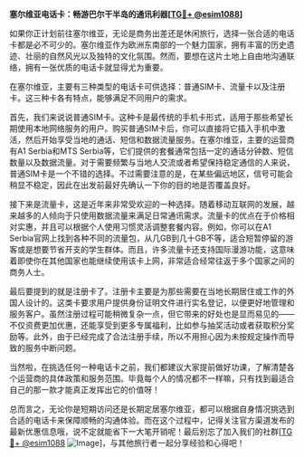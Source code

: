 **塞尔维亚电话卡：畅游巴尔干半岛的通讯利器[[TG💪+ @esim1088](https://t.me/s/esim1088)]**

如果你正计划前往塞尔维亚，无论是商务出差还是休闲旅行，选择一张合适的电话卡都是必不可少的。塞尔维亚作为欧洲东南部的一个魅力国家，拥有丰富的历史遗迹、壮丽的自然风光以及独特的文化氛围。然而，要想在这片土地上自由地沟通联络，拥有一张优质的电话卡就显得尤为重要。

在塞尔维亚，主要有三种类型的电话卡可供选择：普通SIM卡、流量卡以及注册卡。这三种卡各有特点，能够满足不同用户的需求。

首先，我们来说说普通SIM卡。这种卡是最传统的手机卡形式，适用于那些希望长期使用本地网络服务的用户。购买普通SIM卡后，你可以直接将它插入手机中激活，然后开始享受当地的通话、短信和数据流量服务。在塞尔维亚，主要的运营商有A1 Serbia和MTS Serbia等，它们提供的套餐通常包括一定的通话分钟数、短信数量以及数据流量。对于需要频繁与当地人交流或者希望保持稳定通信的人来说，普通SIM卡是一个不错的选择。不过需要注意的是，在某些偏远地区，信号可能会稍显不稳定，因此在出发前最好先确认一下你的目的地是否覆盖良好。

接下来是流量卡，这是近年来非常受欢迎的一种选择。随着移动互联网的发展，越来越多的人倾向于只使用数据流量来满足日常通讯需求。流量卡的优点在于价格相对实惠，并且可以根据个人使用习惯灵活调整套餐内容。例如，你可以在A1 Serbia官网上找到各种不同的流量包，从几GB到几十GB不等，适合短暂停留的游客或是想要节省开支的学生群体。而且，许多流量卡还支持国际漫游功能，这意味着即使你在其他国家也能继续使用该卡上网，非常适合经常往返于多个国家之间的商务人士。

最后要提到的就是注册卡了。注册卡主要是为那些需要在当地长期居住或工作的外国人设计的。这类卡要求用户提供身份证明文件进行实名登记，以便更好地管理和服务客户。虽然注册过程可能稍微复杂一点，但它带来的好处也是显而易见的——不仅资费更加优惠，还能享受到更多专属福利，比如参与抽奖活动或者获取积分奖励等。此外，由于已经完成了合法注册手续，所以不用担心因为未按规定操作而导致的服务中断问题。

当然啦，在挑选任何一种电话卡之前，我们都建议大家提前做好功课，了解清楚各个运营商的具体政策和服务范围。毕竟每个人的情况都不一样嘛，只有找到最适合自己的那一款才能真正发挥出它的价值呀！

总而言之，无论你是短期访问还是长期定居塞尔维亚，都可以根据自身情况挑选到合适的电话卡来保障顺畅的沟通体验。而在这个过程中，记得关注官方渠道发布的最新优惠信息哦，说不定就能省下一大笔开销呢！最后别忘了加入我们的社群[[TG💪+ @esim1088](https://t.me/s/esim1088) ![Image](https://i.postimg.cc/4NQfJmqS/Snipaste-2025-05-13-00-14-12.png)]，与其他旅行者一起分享经验和心得吧！